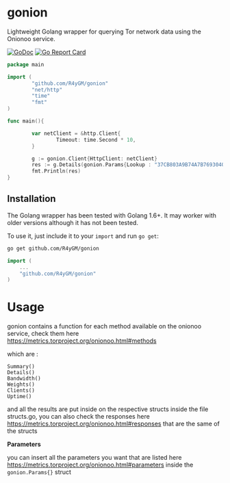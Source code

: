 # gonion

Lightweight Golang wrapper for querying Tor network data using the Onionoo service.

[![GoDoc](https://godoc.org/github.com/R4yGM/gonion/gonion?status.svg)](http://godoc.org/github.com/R4yGM/gonion)
[![Go Report Card](https://goreportcard.com/badge/github.com/R4yGM/gonion)](https://goreportcard.com/report/github.com/R4yGM/gonion)

```go
package main

import (
        "github.com/R4yGM/gonion"
        "net/http"
        "time"
        "fmt"
)

func main(){

        var netClient = &http.Client{
                Timeout: time.Second * 10,
        }

        g := gonion.Client{HttpClient: netClient}
        res := g.Details(gonion.Params{Lookup : "37CB803A9B74A7B7693040ED94E4AA9E66838021", Running: true, RecommendedVersion: true})
        fmt.Println(res)
}
```

## Installation

The Golang wrapper has been tested with Golang 1.6+. It may worker with older versions although it has not been tested.

To use it, just include it to your ``import`` and run ``go get``:
```bash
go get github.com/R4yGM/gonion
```

```go
import (
	...
	"github.com/R4yGM/gonion"
)
```

# Usage

gonion contains a function for each method available on the onionoo service, check them here https://metrics.torproject.org/onionoo.html#methods

which are :
```
Summary()
Details()
Bandwidth()
Weights()
Clients()
Uptime()
```
and all the results are put inside on the respective structs inside the file structs.go, you can also check the responses here https://metrics.torproject.org/onionoo.html#responses that are the same of the structs

**Parameters**

you can insert all the parameters you want that are listed here https://metrics.torproject.org/onionoo.html#parameters inside the `gonion.Params{}` struct
